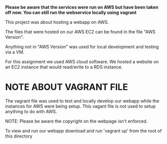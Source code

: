  **Please be aware that the services were run on AWS but have been taken off now. You can still run the webservice locally using vagrant**
 
 This project was about hosting a webapp on AWS.

 The files that were hosted on our AWS EC2 can be found in the file "AWS Version".
 
 Anything not in "AWS Version" was used for local development and testing via a VM.
 
 For this assignment we used AWS cloud software. We hosted a website on an EC2 instance that would read/write to a RDS instance.

# NOTE ABOUT VAGRANT FILE
 The vagrant file was used to test and locally develop our webapp while the instances for AWS were being setup. This vagant file is not used to setup anything to do with AWS.
 
 NOTE: Please be aware the copyright on the webpage isn't enforced.
 
 To view and run our webapp download and run 'vagrant up' from the root of this directory
